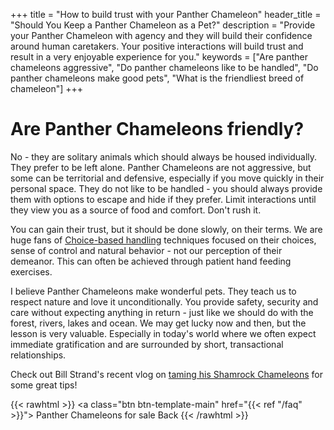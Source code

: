 +++
title = "How to build trust with your Panther Chameleon"
header_title = "Should You Keep a Panther Chameleon as a Pet?"
description = "Provide your Panther Chameleon with agency and they will build their confidence around human caretakers. Your positive interactions will build trust and result in a very enjoyable experience for you."
keywords = ["Are panther chameleons aggressive", "Do panther chameleons like to be handled", "Do panther chameleons make good pets", "What is the friendliest breed of chameleon"]
+++

# Are Panther Chameleons friendly?

No - they are solitary animals which should always be housed individually. They prefer to be left alone. Panther Chameleons are not aggressive, but some can be territorial and defensive, especially if you move quickly in their personal space. They do not like to be handled - you should always provide them with options to escape and hide if they prefer. Limit interactions until they view you as a source of food and comfort. Don't rush it.

You can gain their trust, but it should be done slowly, on their terms. We are huge fans of [Choice-based handling](https://journal.iaabcfoundation.org/choice-control-and-training-for-ectotherms/) techniques focused on their choices, sense of control and natural behavior - not our perception of their demeanor. This can often be achieved through patient hand feeding exercises. 

I believe Panther Chameleons make wonderful pets. They teach us to respect nature and love it unconditionally. You provide safety, security and care without expecting anything in return - just like we should do with the forest, rivers, lakes and ocean. We may get lucky now and then, but the lesson is very valuable. Especially in today's world where we often expect immediate gratification and are surrounded by short, transactional relationships.

Check out Bill Strand's recent vlog on [taming his Shamrock Chameleons](https://youtu.be/2-sNQm9C9Qo?si=DG6er9FmIOlf29eS) for some great tips!

{{< rawhtml >}}
<a class="btn btn-template-main" href="{{< ref "/faq" >}}"> Panther Chameleons for sale <i class="fas fa-backward"></i> Back </a>
{{< /rawhtml >}}
